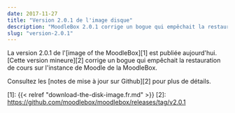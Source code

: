```yaml
---
date: 2017-11-27
title: "Version 2.0.1 de l'image disque"
description: "MoodleBox 2.0.1 corrige un bogue qui empêchait la restauration de cours sur l'instance de Moodle de la MoodleBox."
slug: "version-2.0.1"
---
```


La version 2.0.1 de l'[image of the MoodleBox][1] est publiée aujourd'hui. [Cette version mineure][2] corrige un bogue qui empêchait la restauration de cours sur l'instance de Moodle de la MoodleBox.

Consultez les [notes de mise à jour sur Github][2] pour plus de détails.

 [1]: {{< relref "download-the-disk-image.fr.md" >}}
 [2]: https://github.com/moodlebox/moodlebox/releases/tag/v2.0.1
